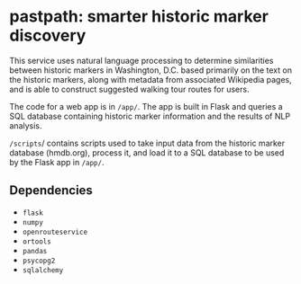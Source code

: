 # pastpath: smarter historic marker discovery

This service uses natural language processing to determine similarities between historic markers in Washington, D.C. based primarily on the text on the historic markers, along with metadata from associated Wikipedia pages, and is able to construct suggested walking tour routes for users.

The code for a web app is in `/app/`. The app is built in Flask and queries a SQL database containing historic marker information and the results of NLP analysis.

`/scripts`/ contains scripts used to take input data from the historic marker database (hmdb.org), process it, and load it to a SQL database to be used by the Flask app in `/app/`.

## Dependencies

- `flask`
- `numpy`
- `openrouteservice`
- `ortools`
- `pandas`
- `psycopg2`
- `sqlalchemy`
